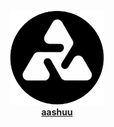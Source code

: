 <div align="center">

<img src="./assets/images/aashuuprofile.png" alt="aashuu" width="150" /><br>
<a href="https://www.ashutoshkumar.me/"><strong>aashuu</strong></a>

</div>
